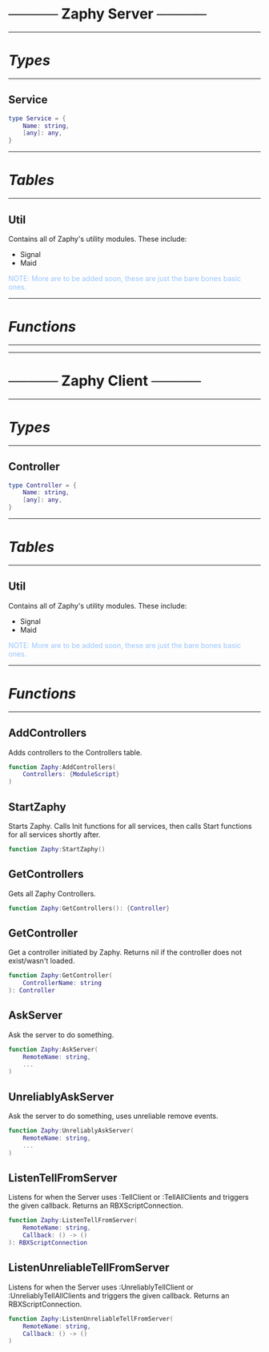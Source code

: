 # **───── Zaphy Server ─────**

--------------------------

# *Types*

--------------------------

## Service

```lua
type Service = {
	Name: string,
	[any]: any,
}
```

--------------------------

# *Tables*

--------------------------

## Util
Contains all of Zaphy's utility modules. These include:

- Signal
- Maid

<style>
note { color: rgba(95, 164, 255, 0.63) }
</style>

<note>NOTE: More are to be added soon, these are just the bare bones basic ones.</note>

--------------------------

# *Functions*

--------------------------

--------------------------
# **───── Zaphy Client ─────**

--------------------------

# *Types*

--------------------------

## Controller

```lua
type Controller = {
	Name: string,
	[any]: any,
}
```

--------------------------

# *Tables*

--------------------------

## Util
Contains all of Zaphy's utility modules. These include:

- Signal
- Maid

<style>
note { color: rgba(95, 164, 255, 0.63) }
</style>

<note>NOTE: More are to be added soon, these are just the bare bones basic ones.</note>

--------------------------

# *Functions*

--------------------------

## AddControllers

Adds controllers to the Controllers table.

```lua
function Zaphy:AddControllers(
    Controllers: {ModuleScript}
)
```

## StartZaphy

Starts Zaphy. Calls Init functions for all services, then calls Start functions for all services shortly after.

```lua
function Zaphy:StartZaphy()
```

## GetControllers

Gets all Zaphy Controllers.

```lua
function Zaphy:GetControllers(): {Controller}
```

## GetController

Get a controller initiated by Zaphy. Returns nil if the controller does not exist/wasn't loaded.

```lua
function Zaphy:GetController(
    ControllerName: string
): Controller
```

## AskServer

Ask the server to do something.

```lua
function Zaphy:AskServer(
    RemoteName: string,
    ...
)
```

## UnreliablyAskServer

Ask the server to do something, uses unreliable remove events.

```lua
function Zaphy:UnreliablyAskServer(
    RemoteName: string,
    ...
)
```

## ListenTellFromServer

Listens for when the Server uses :TellClient or :TellAllClients and triggers the given callback.
Returns an RBXScriptConnection.

```lua
function Zaphy:ListenTellFromServer(
    RemoteName: string,
    Callback: () -> ()
): RBXScriptConnection
```

## ListenUnreliableTellFromServer

Listens for when the Server uses :UnreliablyTellClient or :UnreliablyTellAllClients and triggers the given callback.
Returns an RBXScriptConnection.

```lua
function Zaphy:ListenUnreliableTellFromServer(
    RemoteName: string,
    Callback: () -> ()
)
```